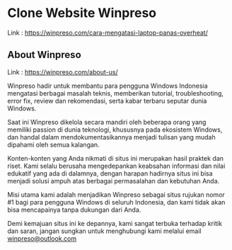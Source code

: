 # Clone Website Winpreso

Link : https://winpreso.com/cara-mengatasi-laptop-panas-overheat/

## About Winpreso
Link : https://winpreso.com/about-us/

Winpreso hadir untuk membantu para pengguna Windows Indonesia mengatasi berbagai masalah teknis, memberikan tutorial, troubleshooting, error fix, review dan rekomendasi, serta kabar terbaru seputar dunia Windows.

Saat ini Winpreso dikelola secara mandiri oleh beberapa orang yang memiliki passion di dunia teknologi, khususnya pada ekosistem Windows, dan handal dalam mendokumentasikannya menjadi tulisan yang mudah dipahami oleh semua kalangan.

Konten-konten yang Anda nikmati di situs ini merupakan hasil praktek dan riset. Kami selalu berusaha mengedepankan keabsahan informasi dan nilai edukatif yang ada di dalamnya, dengan harapan hadirnya situs ini bisa menjadi solusi ampuh atas berbagai permasalahan dan kebutuhan Anda.

Misi utama kami adalah menjadikan Winpreso sebagai situs rujukan nomor #1 bagi para pengguna Windows di seluruh Indonesia, dan kami tidak akan bisa mencapainya tanpa dukungan dari Anda.

Demi kemajuan situs ini ke depannya, kami sangat terbuka terhadap kritik dan saran, jangan sungkan untuk menghubungi kami melalui email winpreso@outlook.com



